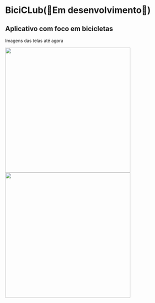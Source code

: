 <h1>BiciCLub(🚧Em desenvolvimento🚧)</h1>
<h2>Aplicativo com foco em bicicletas</h2>
<hP>Imagens das telas até agora</P>
<img src="https://github.com/AlvaroPimente1/BiciCLub/assets/87027582/4632c32a-ed17-4ed6-a146-df4485c1c37d" width="400" />
<img src="https://github.com/AlvaroPimente1/BiciCLub/assets/87027582/5e41b01b-03cc-43e9-a0af-166534dfe3fe" width="400" />
